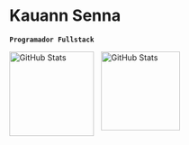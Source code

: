 
 # Kauann Senna

 **`Programador Fullstack`**
 
 <div>
   <p>
   <img 
     align="left" 
     alt="GitHub Stats" 
     height="150" 
     style="padding-right: 10px;" 
     src="https://github-readme-stats.vercel.app/api?username=Ksenn0&show_icons=true&theme=tokyonight&include_all_commits=true&locale=pt-br"/>
 <img 
      align="left" 
      alt="GitHub Stats" 
      height="140" 
      src="https://github-readme-stats.vercel.app/api/top-langs/?username=Ksenn0&theme=tokyonight&layout=compact&custom_title=Tecnologias&langs_count=9"/></p>
</div>
